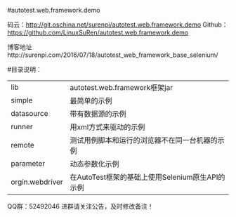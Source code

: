 #autotest.web.framework.demo

码云：http://git.oschina.net/surenpi/autotest.web.framework.demo
Github：https://github.com/LinuxSuRen/autotest.web.framework.demo

博客地址http://surenpi.com/2016/07/18/autotest_web_framework_base_selenium/

#目录说明：
<table>
	<tr>
	<td>lib</td><td>autotest.web.framework框架jar</td>
	</tr>
	<tr>
	<td>simple</td><td>最简单的示例</td>
	</tr>
	<tr>
	<td>datasource</td><td>带有数据源的示例</td>
	</tr>
	<tr>
	<td>runner</td><td>用xml方式来驱动的示例</td>
	</tr>
	<tr>
	<td>remote</td><td>测试用例脚本和运行的浏览器不在同一台机器的示例</td>
	</tr>
	<tr>
	<td>parameter</td><td>动态参数化示例</td>
	</tr>
	<tr>
	<td>orgin.webdriver</td><td>在AutoTest框架的基础上使用Selenium原生API的示例</td>
	</tr>
</table>

QQ群：52492046
进群请关注公告，及时修改备注！